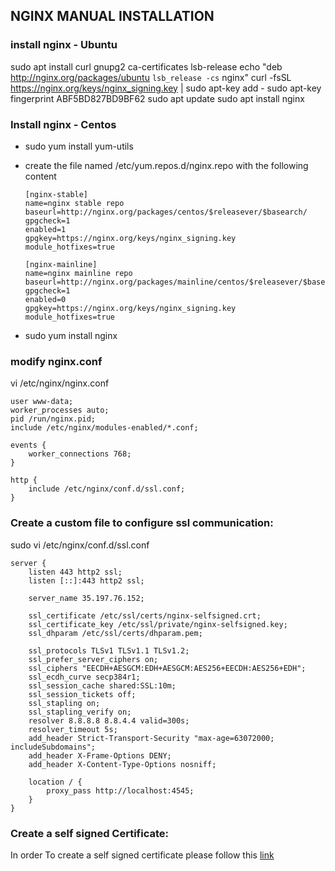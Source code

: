 ## NGINX MANUAL INSTALLATION
### install nginx - Ubuntu ###
sudo apt install curl gnupg2 ca-certificates lsb-release
echo "deb http://nginx.org/packages/ubuntu `lsb_release -cs` nginx"
curl -fsSL https://nginx.org/keys/nginx_signing.key | sudo apt-key add -
sudo apt-key fingerprint ABF5BD827BD9BF62
sudo apt update
sudo apt install nginx

### Install nginx - Centos ###
* sudo yum install yum-utils

* create the file named /etc/yum.repos.d/nginx.repo with the following content
    ```shell
    [nginx-stable]
    name=nginx stable repo
    baseurl=http://nginx.org/packages/centos/$releasever/$basearch/
    gpgcheck=1
    enabled=1
    gpgkey=https://nginx.org/keys/nginx_signing.key
    module_hotfixes=true

    [nginx-mainline]
    name=nginx mainline repo
    baseurl=http://nginx.org/packages/mainline/centos/$releasever/$basearch/
    gpgcheck=1
    enabled=0
    gpgkey=https://nginx.org/keys/nginx_signing.key
    module_hotfixes=true
    ```
* sudo yum install nginx


### modify nginx.conf ###
vi /etc/nginx/nginx.conf
```shell
user www-data;
worker_processes auto;
pid /run/nginx.pid;
include /etc/nginx/modules-enabled/*.conf;

events {
	worker_connections 768;
}

http {
    include /etc/nginx/conf.d/ssl.conf;
}
```
### Create a custom file to configure ssl communication: ###
sudo vi /etc/nginx/conf.d/ssl.conf
```shell
server {
    listen 443 http2 ssl;
    listen [::]:443 http2 ssl;

    server_name 35.197.76.152;

    ssl_certificate /etc/ssl/certs/nginx-selfsigned.crt;
    ssl_certificate_key /etc/ssl/private/nginx-selfsigned.key;
    ssl_dhparam /etc/ssl/certs/dhparam.pem;

    ssl_protocols TLSv1 TLSv1.1 TLSv1.2;
    ssl_prefer_server_ciphers on;
    ssl_ciphers "EECDH+AESGCM:EDH+AESGCM:AES256+EECDH:AES256+EDH";
    ssl_ecdh_curve secp384r1;
    ssl_session_cache shared:SSL:10m;
    ssl_session_tickets off;
    ssl_stapling on;
    ssl_stapling_verify on;
    resolver 8.8.8.8 8.8.4.4 valid=300s;
    resolver_timeout 5s;
    add_header Strict-Transport-Security "max-age=63072000; includeSubdomains";
    add_header X-Frame-Options DENY;
    add_header X-Content-Type-Options nosniff;

	location / {
		proxy_pass http://localhost:4545;
	}
}
```
### Create a self signed Certificate: ###
In order To create a self signed certificate please follow this [link](https://github.com/lacchain/besu-network/blob/master/docs/files/SELFSIGNED_CERTIFICATE.md)